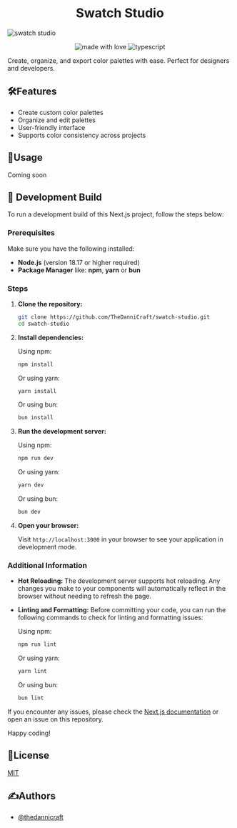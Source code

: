 <h1 align="center" id="title">Swatch Studio</h1>

![swatch studio](https://socialify.git.ci/TheDanniCraft/swatch-studio/image?forks=1&issues=1&language=1&logo=https%3A%2F%2Favatars.githubusercontent.com%2Fu%2F66677362&name=1&owner=1&pattern=Solid&pulls=1&stargazers=1&theme=Auto)

<p align="center">
    <img src="https://img.shields.io/badge/Made%20with%20Love%E2%9D%A4%EF%B8%8F-black?style=for-the-badge" alt="made with love">
    <img src="https://img.shields.io/badge/Next.JS-next?style=for-the-badge&amp;logo=nextdotjs&amp;logoColor=white&amp;color=%23000000" alt="typescript">
</p>

Create, organize, and export color palettes with ease. Perfect for designers and developers.

## 🛠️Features

- Create custom color palettes
- Organize and edit palettes
- User-friendly interface
- Supports color consistency across projects

## 📖Usage

Coming soon

## 🚀 Development Build

To run a development build of this Next.js project, follow the steps below:

### Prerequisites

Make sure you have the following installed:

- **Node.js** (version 18.17 or higher required)
- **Package Manager** like: **npm**, **yarn** or **bun**

### Steps

1. **Clone the repository:**

    ```bash
    git clone https://github.com/TheDanniCraft/swatch-studio.git
    cd swatch-studio
    ```

2. **Install dependencies:**

   Using npm:

   ```bash
   npm install
   ```

   Or using yarn:

   ```bash
   yarn install
   ```

   Or using bun:

   ```bash
   bun install
   ```

3. **Run the development server:**

   Using npm:

   ```bash
   npm run dev
   ```

   Or using yarn:

   ```bash
   yarn dev
   ```

   Or using bun:

   ```bash
   bun dev
   ```

4. **Open your browser:**

   Visit `http://localhost:3000` in your browser to see your application in development mode.

### Additional Information

- **Hot Reloading:** The development server supports hot reloading. Any changes you make to your components will automatically reflect in the browser without needing to refresh the page.

- **Linting and Formatting:** Before committing your code, you can run the following commands to check for linting and formatting issues:

  Using npm:

  ```bash
  npm run lint
  ```

  Or using yarn:

  ```bash
  yarn lint
  ```

  Or using bun:

  ```bash
  bun lint
  ```

If you encounter any issues, please check the [Next.js documentation](https://nextjs.org/docs) or open an issue on this repository.

Happy coding!

## 📜License

[MIT](https://choosealicense.com/licenses/mit/)

## ✍️Authors

- [@thedannicraft](https://www.github.com/thedannicraft)
